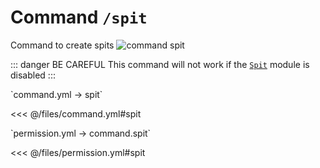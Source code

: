 # Command `/spit`

Command to create spits
![command spit](/commandspit.gif)

::: danger BE CAREFUL
This command will not work if the [`Spit`](/docs/message/contact/spit/) module is disabled
:::

[//]: # (command.yml)
<!--@include: @/parts/words.md#setting-->
<!--@include: @/parts/words.md#path--> `command.yml → spit`

<!--@include: @/parts/words.md#default-->
<<< @/files/command.yml#spit

<!--@include: @/parts/enable.md-->
<!--@include: @/parts/aliases.md-->
<!--@include: @/parts/cooldown.md-->
<!--@include: @/parts/sound.md-->

[//]: # (permission.yml)
<!--@include: @/parts/words.md#permission-->
<!--@include: @/parts/words.md#path--> `permission.yml → command.spit`

<!--@include: @/parts/words.md#default-->
<<< @/files/permission.yml#spit

<!--@include: @/parts/permission/permissionTier3.md-->
<!--@include: @/parts/permission/cooldown.md-->
<!--@include: @/parts/permission/sound.md-->